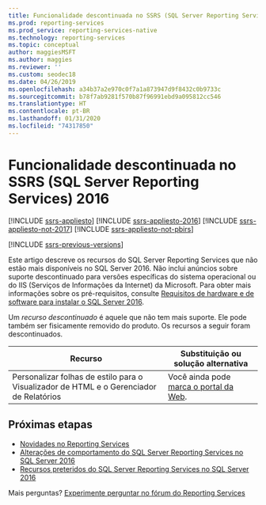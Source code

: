 ```yaml
---
title: Funcionalidade descontinuada no SSRS (SQL Server Reporting Services) 2016
ms.prod: reporting-services
ms.prod_service: reporting-services-native
ms.technology: reporting-services
ms.topic: conceptual
author: maggiesMSFT
ms.author: maggies
ms.reviewer: ''
ms.custom: seodec18
ms.date: 04/26/2019
ms.openlocfilehash: a34b37a2e970c0f7a1a873947d9f8432c0b9733c
ms.sourcegitcommit: b78f7ab9281f570b87f96991ebd9a095812cc546
ms.translationtype: HT
ms.contentlocale: pt-BR
ms.lasthandoff: 01/31/2020
ms.locfileid: "74317850"
---
```

# <a name="discontinued-functionality-in-sql-server-2016-reporting-services-ssrs"></a>Funcionalidade descontinuada no SSRS (SQL Server Reporting Services) 2016

[!INCLUDE [ssrs-appliesto](../includes/ssrs-appliesto.md)] [!INCLUDE [ssrs-appliesto-2016](../includes/ssrs-appliesto-2016.md)] [!INCLUDE [ssrs-appliesto-not-2017](../includes/ssrs-appliesto-not-2017.md)] [!INCLUDE [ssrs-appliesto-not-pbirs](../includes/ssrs-appliesto-not-pbirs.md)]

[!INCLUDE [ssrs-previous-versions](../includes/ssrs-previous-versions.md)]

Este artigo descreve os recursos do SQL Server Reporting Services que não estão mais disponíveis no SQL Server 2016. Não inclui anúncios sobre suporte descontinuado para versões específicas do sistema operacional ou do IIS (Serviços de Informações da Internet) da Microsoft. Para obter mais informações sobre os pré-requisitos, consulte [Requisitos de hardware e de software para instalar o SQL Server 2016](../sql-server/install/hardware-and-software-requirements-for-installing-sql-server.md).

Um *recurso descontinuado* é aquele que não tem mais suporte. Ele pode também ser fisicamente removido do produto. Os recursos a seguir foram descontinuados.

|Recurso|Substituição ou solução alternativa|
|-|-|
|Personalizar folhas de estilo para o Visualizador de HTML e o Gerenciador de Relatórios|Você ainda pode [marca o portal da Web](branding-the-web-portal.md).|

## <a name="next-steps"></a>Próximas etapas

* [Novidades no Reporting Services](../reporting-services/what-s-new-in-sql-server-reporting-services-ssrs.md)  
* [Alterações de comportamento do SQL Server Reporting Services no SQL Server 2016](../reporting-services/behavior-changes-to-sql-server-reporting-services-in-sql-server-2016.md)  
* [Recursos preteridos do SQL Server Reporting Services no SQL Server 2016](../reporting-services/deprecated-features-in-sql-server-reporting-services-ssrs.md)  

Mais perguntas? [Experimente perguntar no fórum do Reporting Services](https://go.microsoft.com/fwlink/?LinkId=620231)
